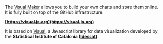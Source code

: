 The [Visual Maker](https://visual.js.org) allows you to build your own charts and store them online. It is fully built on top of the GitHub infrastructure.

**[https://visual.js.org](https://visual.js.org)**

It is based on [Visual](https://github.com/idescat/visual), a Javascript library for data visualization developed by the **Statistical Institute of Catalonia ([Idescat](https://www.idescat.cat/en/))**.
